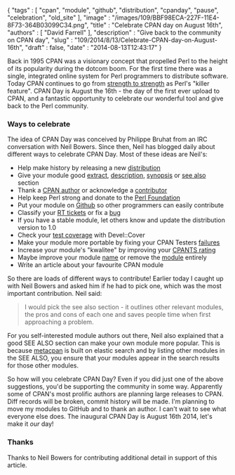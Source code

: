 {
   "tags" : [
      "cpan",
      "module",
      "github",
      "distribution",
      "cpanday",
      "pause",
      "celebration",
      "old_site"
   ],
   "image" : "/images/109/BBF98ECA-227F-11E4-8F73-364B03099C34.png",
   "title" : "Celebrate CPAN day on August 16th",
   "authors" : [
      "David Farrell"
   ],
   "description" : "Give back to the community on CPAN day",
   "slug" : "109/2014/8/13/Celebrate-CPAN-day-on-August-16th",
   "draft" : false,
   "date" : "2014-08-13T12:43:17"
}

Back in 1995 CPAN was a visionary concept that propelled Perl to the height of its popularity during the dotcom boom. For the first time there was a single, integrated online system for Perl programmers to distribute software. Today CPAN continues to go from [strength to strength](http://neilb.org/cpan-report/) as Perl's "killer feature". CPAN Day is August the 16th - the day of the first ever upload to CPAN, and a fantastic opportunity to celebrate our wonderful tool and give back to the Perl community.

### Ways to celebrate

The idea of CPAN Day was conceived by Philippe Bruhat from an IRC conversation with Neil Bowers. Since then, Neil has blogged daily about different ways to celebrate CPAN Day. Most of these ideas are Neil's:

-   Help make history by releasing a new [distribution](http://blogs.perl.org/users/neilb/2014/07/the-ghost-of-cpan-days-past.html)
-   Give your module good [extract](http://blogs.perl.org/users/neilb/2014/07/give-your-modules-a-good-abstract.html), [description](http://blogs.perl.org/users/neilb/2014/08/craft-the-first-paragraph-of-your-description.html), [synopsis](http://blogs.perl.org/users/neilb/2014/07/give-your-modules-a-good-synopsis.html) []() or [see also](http://blogs.perl.org/users/neilb/2014/07/give-your-module-a-good-see-also-section.html) section
-   Thank a [CPAN author](http://blogs.perl.org/users/neilb/2014/08/thank-a-cpan-author-on-cpan-day.html) or acknowledge a [contributor](http://blogs.perl.org/users/neilb/2014/08/acknowledge-your-contributors-on-cpan-day.html)
-   Help keep Perl strong and donate to the [Perl Foundation](https://secure.donor.com/pf012/give)
-   Put your module on [Github](http://blogs.perl.org/users/neilb/2014/08/put-your-cpan-distributions-on-github.html) so other programmers can easily contribute
-   Classify your [RT tickets](http://blogs.perl.org/users/neilb/2014/08/classify-your-rt-tickets-on-cpan-day.html) or fix a [bug](http://blogs.perl.org/users/neilb/2014/08/fix-a-bug-on-cpan-day.html)
-   If you have a stable module, let others know and update the distribution version to 1.0
-   Check your [test coverage](http://blogs.perl.org/users/neilb/2014/08/check-your-test-coverage-with-develcover.html) with Devel::Cover
-   Make your module more portable by fixing your CPAN Testers [failures](http://blogs.perl.org/users/neilb/2014/08/fix-your-cpan-testers-failures.html)
-   Increase your module's "kwalitee" by improving your [CPANTS rating](http://blogs.perl.org/users/neilb/2014/08/get-cpants-clean-on-cpan-day.html)
-   Maybe improve your module [name](http://blogs.perl.org/users/neilb/2014/08/dont-be-afraid-to-rename-your-module-dist.html) or remove the [module](http://blogs.perl.org/users/book/2014/08/curating-cpan-sometimes-mean-deleting-stuff.html) entirely
-   Write an article about your favourite CPAN module

So there are loads of different ways to contribute! Earlier today I caught up with Neil Bowers and asked him if he had to pick one, which was the most important contribution. Neil said:

> I would pick the see also section - it outlines other relevant modules, the pros and cons of each one and saves people time when first approaching a problem.

For you self-interested module authors out there, Neil also explained that a good SEE ALSO section can make your own module more popular. This is because [metacpan](https://metacpan.org/) is built on elastic search and by listing other modules in the SEE ALSO, you ensure that your modules appear in the search results for those other modules.

So how will you celebrate CPAN Day? Even if you did just one of the above suggestions, you'd be supporting the community in some way. Apparently some of CPAN's most prolific authors are planning large releases to CPAN. Diff records will be broken, commit history will be made. I'm planning to move my modules to GitHub and to thank an author. I can't wait to see what everyone else does. The inaugural CPAN Day is August 16th 2014, let's make it *our* day!

### Thanks

Thanks to Neil Bowers for contributing additional detail in support of this article.

